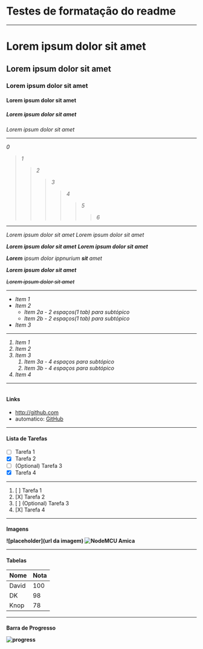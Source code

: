 # Testes de formatação do readme
________________________ 
<h1>Lorem ipsum dolor sit amet
<h2>Lorem ipsum dolor sit amet
<h3>Lorem ipsum dolor sit amet 
<h4>Lorem ipsum dolor sit amet
<h5>Lorem ipsum dolor sit amet
<h6>Lorem ipsum dolor sit amet

________________________
0
>1
>>2
>>>3
>>>>4
>>>>>5
>>>>>>6
________________________

*Lorem ipsum dolor sit amet*
_Lorem ipsum dolor sit amet_

**Lorem ipsum dolor sit amet**
__Lorem ipsum dolor sit amet__ 

_**Lorem** ipsum_ dolor ippnurium _**sit** amet_

***Lorem ipsum dolor sit amet***

~~Lorem ipsum dolor sit amet~~ 
________________________

* Item 1
* Item 2
  * Item 2a - 2 espaços(1 tab) para subtópico
  * Item 2b - 2 espaços(1 tab) para subtópico
* Item 3
________________________

1. Item 1
1. Item 2
1. Item 3
    1. Item 3a - 4 espaços para subtópico
    1. Item 3b - 4 espaços para subtópico
1. Item 4
________________________
<h4> Links</h4>

- http://github.com 
- automatico: [GitHub](http://github.com)
________________________
<h4> Lista de Tarefas</h4>

- [ ] Tarefa 1
- [X] Tarefa 2
- [ ] \(Optional) Tarefa 3
- [X] Tarefa 4
---
1. [ ] Tarefa 1
2. [X] Tarefa 2
3. [ ] \(Optional) Tarefa 3
4. [X] Tarefa 4
________________________
<h4> Imagens

![placeholder](url da imagem) 
![NodeMCU Amica](https://images.tcdn.com.br/img/editor/up/557243/ScreenHunter_639.jpg)

________________________
<h4> Tabelas
 
 Nome  | Nota
 ------|------
 David | 100
 DK    | 98
 Knop  | 78
 
________________________
<h4> Barra de Progresso
 
 ![progress](https://progressed.io/bar/86?title=completed"progress")
 
 

